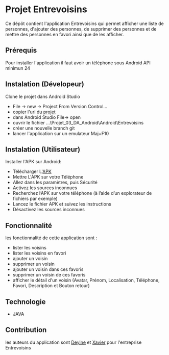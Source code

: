 # Projet Entrevoisins

Ce dépôt contient l'application Entrevoisins qui permet afficher une liste de personnes, d'ajouter des personnes, de supprimer des personnes et de mettre des personnes en favori ainsi que de les afficher.

## Prérequis
Pour installer l'application il faut avoir un téléphone sous Android 
API minimun 24

## Instalation (Dévelopeur)
Clone le projet dans Android Studio 
- File -> new -> Project From Version Control...
- copier l'url du [projet](https://github.com/Xaice01/Projet_03_DA_Android.git)
- dans Android Studio File-> open
- ouvrir le fichier ...\Projet_03_DA_Android\Android\Entrevoisins
- créer une nouvelle branch git
- lancer l'application sur un emulateur Maj+F10

## Instalation (Utilisateur)
Installer l'APK sur Android:
- Télécharger L'[APK](https://github.com/Xaice01/Projet_03_DA_Android/blob/master/Entrevoisins.apk) 
- Mettre L'APK sur votre Téléphone
- Allez dans les paramètres, puis Sécurité
- Activez les sources inconnues
- Recherchez l’APK sur votre téléphone (à l’aide d’un explorateur de fichiers par exemple)
- Lancez le fichier APK et suivez les instructions
- Désactivez les sources inconnues


## Fonctionnalité
les fonctionnalité de cette application sont :
- lister les voisins
- lister les voisins en favori
- ajouter un voisin
- supprimer un voisin
- ajouter un voisin dans ces favoris
- supprimer un voisin de ces favoris 
- afficher le détail d'un voisin (Avatar, Prénom, Localisation, Téléphone, Favori, Description et Bouton retour)

## Technologie
- JAVA


## Contribution 

les auteurs du application sont [Deyine](https://github.com/Deyine) et [Xavier](https://github.com/Xaice01)
pour l'entreprise Entrevoisins



